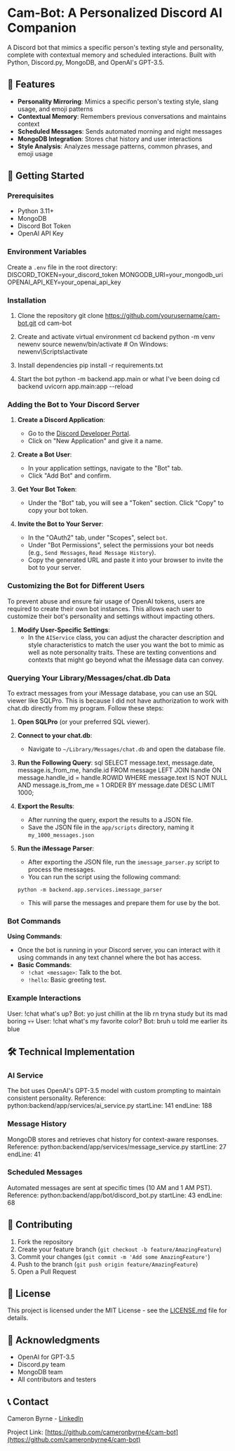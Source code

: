 # Cam-Bot: A Personalized Discord AI Companion

A Discord bot that mimics a specific person's texting style and personality, complete with contextual memory and scheduled interactions. Built with Python, Discord.py, MongoDB, and OpenAI's GPT-3.5.

## 🌟 Features

- **Personality Mirroring**: Mimics a specific person's texting style, slang usage, and emoji patterns
- **Contextual Memory**: Remembers previous conversations and maintains context
- **Scheduled Messages**: Sends automated morning and night messages
- **MongoDB Integration**: Stores chat history and user interactions
- **Style Analysis**: Analyzes message patterns, common phrases, and emoji usage

## 🚀 Getting Started

### Prerequisites

- Python 3.11+
- MongoDB
- Discord Bot Token
- OpenAI API Key

### Environment Variables

Create a `.env` file in the root directory:
DISCORD_TOKEN=your_discord_token
MONGODB_URI=your_mongodb_uri
OPENAI_API_KEY=your_openai_api_key

### Installation

1. Clone the repository
git clone https://github.com/yourusername/cam-bot.git
cd cam-bot

2. Create and activate virtual environment
cd backend
python -m venv newenv
source newenv/bin/activate # On Windows: newenv\Scripts\activate

3. Install dependencies
pip install -r requirements.txt

4. Start the bot
python -m backend.app.main
or what I've been doing
cd backend
uvicorn app.main:app --reload


### Adding the Bot to Your Discord Server

1. **Create a Discord Application**:
   - Go to the [Discord Developer Portal](https://discord.com/developers/applications).
   - Click on "New Application" and give it a name.

2. **Create a Bot User**:
   - In your application settings, navigate to the "Bot" tab.
   - Click "Add Bot" and confirm.

3. **Get Your Bot Token**:
   - Under the "Bot" tab, you will see a "Token" section. Click "Copy" to copy your bot token.

4. **Invite the Bot to Your Server**:
   - In the "OAuth2" tab, under "Scopes", select `bot`.
   - Under "Bot Permissions", select the permissions your bot needs (e.g., `Send Messages`, `Read Message History`).
   - Copy the generated URL and paste it into your browser to invite the bot to your server.

### Customizing the Bot for Different Users

To prevent abuse and ensure fair usage of OpenAI tokens, users are required to create their own bot instances. This allows each user to customize their bot's personality and settings without impacting others.

1. **Modify User-Specific Settings**:
   - In the `AIService` class, you can adjust the character description and style characteristics to match the user you want the bot to mimic as well as note personality traits. These are texting conventions and contexts that might go beyond what the iMessage data can convey.

### Querying Your Library/Messages/chat.db Data

To extract messages from your iMessage database, you can use an SQL viewer like SQLPro. This is because I did not have authorization to work with chat.db directly from my program. Follow these steps:

1. **Open SQLPro** (or your preferred SQL viewer).
2. **Connect to your chat.db**:
   - Navigate to `~/Library/Messages/chat.db` and open the database file.

3. **Run the Following Query**:
sql
SELECT
message.text,
message.date,
message.is_from_me,
handle.id
FROM message
LEFT JOIN handle ON message.handle_id = handle.ROWID
WHERE message.text IS NOT NULL
AND message.is_from_me = 1
ORDER BY message.date DESC
LIMIT 1000;

4. **Export the Results**:
   - After running the query, export the results to a JSON file.
   - Save the JSON file in the `app/scripts` directory, naming it `my_1000_messages.json`

5. **Run the iMessage Parser**:
   - After exporting the JSON file, run the `imessage_parser.py` script to process the messages.
   - You can run the script using the following command:
   ```
   python -m backend.app.services.imessage_parser
   ```
   - This will parse the messages and prepare them for use by the bot.

### Bot Commands
**Using Commands**:
   - Once the bot is running in your Discord server, you can interact with it using commands in any text channel where the bot has access.
   - **Basic Commands**:
     - `!chat <message>`: Talk to the bot.
     - `!hello`: Basic greeting test.

### Example Interactions
User: !chat what's up?
Bot: yo just chillin at the lib rn tryna study but its mad boring 💀💀
User: !chat what's my favorite color?
Bot: bruh u told me earlier its blue


## 🛠 Technical Implementation

### AI Service
The bot uses OpenAI's GPT-3.5 model with custom prompting to maintain consistent personality. Reference:
python:backend/app/services/ai_service.py
startLine: 141
endLine: 188

### Message History
MongoDB stores and retrieves chat history for context-aware responses. Reference:
python:backend/app/services/message_service.py
startLine: 27
endLine: 41

### Scheduled Messages
Automated messages are sent at specific times (10 AM and 1 AM PST). Reference:
python:backend/app/bot/discord_bot.py
startLine: 43
endLine: 68

## 🤝 Contributing

1. Fork the repository
2. Create your feature branch (`git checkout -b feature/AmazingFeature`)
3. Commit your changes (`git commit -m 'Add some AmazingFeature'`)
4. Push to the branch (`git push origin feature/AmazingFeature`)
5. Open a Pull Request

## 📝 License

This project is licensed under the MIT License - see the [LICENSE.md](LICENSE.md) file for details.

## 🙏 Acknowledgments

- OpenAI for GPT-3.5
- Discord.py team
- MongoDB team
- All contributors and testers

## 📞 Contact

Cameron Byrne - [LinkedIn](https://www.linkedin.com/in/cameronbyrne00/)

Project Link: [https://github.com/cameronbyrne4/cam-bot](https://github.com/cameronbyrne4/cam-bot)

